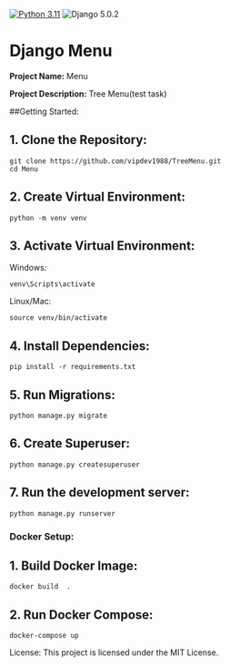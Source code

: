 [![Python 3.11](https://img.shields.io/badge/python-3.11-yellow.svg)](https://www.python.org/downloads/release/python-360/)
![Django 5.0.2](https://img.shields.io/badge/Django-5.0.2-green.svg)
# Django Menu




**Project Name:** Menu


**Project Description:**
Tree Menu(test task)



##Getting Started:

## 1. Clone the Repository:

```
git clone https://github.com/vipdev1988/TreeMenu.git
cd Menu
```
## 2. Create Virtual Environment:
```
python -m venv venv
```
## 3. Activate Virtual Environment:

Windows:
```
venv\Scripts\activate
```
Linux/Mac:
```
source venv/bin/activate
```
## 4. Install Dependencies:
```
pip install -r requirements.txt
```

## 5. Run Migrations:
```
python manage.py migrate
```
## 6. Create Superuser:
```
python manage.py createsuperuser
```

## 7. Run the development server:
```
python manage.py runserver
```

### Docker Setup:

## 1. Build Docker Image:
```
docker build  .
```
## 2. Run Docker Compose:
```
docker-compose up
```
License:
This project is licensed under the MIT License.

